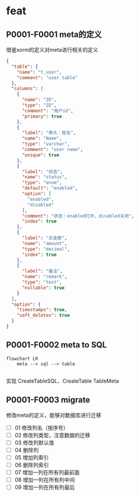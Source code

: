 # feat

## P0001-F0001 meta的定义

借鉴xorm的定义对meta进行相关的定义

```json
{
  "table": {
    "name": "t_user",
    "comment": "user table"
  },
  "columns": [
    {
      "name": "ID",
      "type": "ID",
      "comment": "用户id",
      "primary": true
    },
    {
      "label": "表头：姓名",
      "name": "Name",
      "type": "varchar",
      "comment": "user name",
      "unique": true
    },
    {
      "label": "状态",
      "name": "status",
      "type": "enum",
      "default": "enabled",
      "option": [
        "enabled",
        "disabled"
      ],
      "comment": "状态：enabled打开，disabled关闭",
      "index": true
    },
    {
      "label": "总金额",
      "name": "amount",
      "type": "decimal",
      "index": true
    },
    {
      "label": "备注",
      "name": "remark",
      "type": "text",
      "nullable": true
    }
  ],
  "option": {
    "timestamps": true,
    "soft_deletes": true
  }
}

```
## P0001-F0002 meta to SQL

```mermaid
flowchart LR
	meta --> sql --> table
	
```
实现 CreateTableSQL、CreateTable TableMeta

## P0001-F0003 migrate

修改meta的定义，能够对数据库进行迁移

- [ ] 01 修改列名（按序号）
- [ ] 02 修改列类型，注意数据的迁移
- [ ] 03 修改列默认值
- [ ] 04 删除列
- [ ] 05 增加列索引
- [ ] 06 删除列索引
- [ ] 07 增加一列在所有列最前面
- [ ] 08 增加一列在所有列中间
- [ ] 09 增加一列在所有列最后